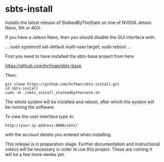 # sbts-install

Installs the latest release of StalkedByTheState on one of NVIDIA Jetson Nano, NX or AGX.

If you have a Jetson Nano, then you should disable the GUI interface with:

...
sudo systemctl set-default multi-user.target; sudo reboot
...

First you need to have installed the sbts-base project from here

https://github.com/hcfman/sbts-base

Then:

```
git clone https://github.com/hcfman/sbts-install.git
cd sbts-install
sudo -H ./sbts_install_stalkedbythestate.sh
```

The whole system will be installed and reboot, after which the system will be running the software.

To view the user interface type in:

```
http://your-ip-address:8080/sbts/
```

with the account details you entered when installing.

This release is in preparation stage. Further documentation and instructional videos will be necessary in order to use this project. These are coming it will be a few more weeks yet.

